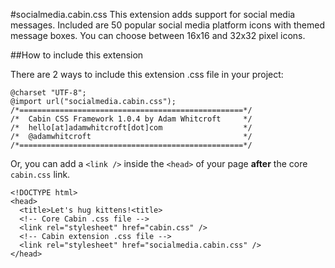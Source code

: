 #socialmedia.cabin.css
This extension adds support for social media messages. Included are 50 popular social media platform icons with themed message boxes. You can choose between 16x16 and 32x32 pixel icons.

##How to include this extension

There are 2 ways to include this extension .css file in your project:

<pre><code>@charset "UTF-8";
@import url("socialmedia.cabin.css");
/*==================================================*/
/*  Cabin CSS Framework 1.0.4 by Adam Whitcroft     */
/*  hello[at]adamwhitcroft[dot]com                  */
/*  @adamwhitcroft                                  */
/*==================================================*/
</code></pre>

Or, you can add a <code>&lt;link /&gt;</code> inside the <code>&lt;head&gt;</code> of your page <strong>after</strong> the core <code>cabin.css</code> link.

<pre><code>&lt;!DOCTYPE html&gt;
&lt;head&gt;
  &lt;title&gt;Let's hug kittens!&lt;title&gt;
  &lt;!-- Core Cabin .css file --&gt;
  &lt;link rel="stylesheet" href="cabin.css" /&gt;
  &lt;!-- Cabin extension .css file --&gt;
  &lt;link rel="stylesheet" href="socialmedia.cabin.css" /&gt;
&lt;/head&gt;
</code></pre>